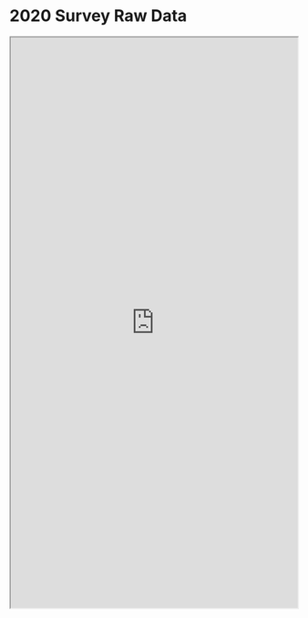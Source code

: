 # 2020 Survey Raw Data

<iframe src="https://docs.google.com/spreadsheets/d/1DjPgQeBu53I0Dws4YMbXyyQdWDLpMtkSu4FhGux0epY/edit#gid=1727021736" height="1000px" width="100%" title="Survey 2020 - Raw Data"/>
